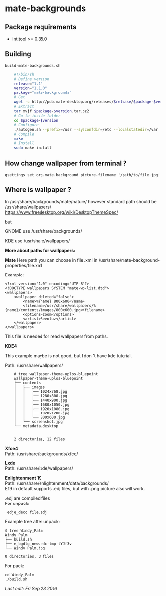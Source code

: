# mate-backgrounds

## Package requirements

  * intltool >= 0.35.0

## Building

`build-mate-backgrounds.sh`

```bash
    #!/bin/sh
    # Define version
    release="1.1"
    version="1.1.0"
    package="mate-backgrounds"
    # Get
    wget -c http://pub.mate-desktop.org/releases/$release/$package-$version.tar.bz2
    # Extract
    tar xvjf $package-$version.tar.bz2
    # Go to inside folder
    cd $package-$version
    # Configure
    ./autogen.sh --prefix=/usr --sysconfdir=/etc --localstatedir=/var
    # Compile
    make
    # Install
    sudo make install
```

## How change wallpaper from terminal ?

```
gsettings set org.mate.background picture-filename '/path/to/file.jpg'
```

## Where is wallpaper ?

In /usr/share/backgrounds/mate/nature/ however standard path should be /usr/share/wallpapers/
<https://www.freedesktop.org/wiki/DesktopThemeSpec/>

but

GNOME use /usr/share/backgrounds/

KDE use /usr/share/wallpapers/

**More about paths for wallpapers:**

**Mate**
Here path you can choose in file .xml in /usr/share/mate-background-properties/file.xml

Example:


```
<?xml version="1.0" encoding="UTF-8"?>
<!DOCTYPE wallpapers SYSTEM "mate-wp-list.dtd">
<wallpapers>
    <wallpaper deleted="false">
        <name>%{name} 800x600</name>
        <filename>/usr/share/wallpapers/%{name}/contents/images/800x600.jpg</filename>
        <options>zoom</options>
        <artist>Revoluz</artist>
    </wallpaper>
</wallpapers>
```

This file is needed for read wallpapers from paths.

**KDE4**

This example maybe is not good, but I don 't have kde tutorial.

Path: /usr/share/wallpapers/

```
    # tree wallpaper-theme-uplos-bluepoint
    wallpaper-theme-uplos-bluepoint
    ├── contents
    │   ├── images
    │   │   ├── 1024x768.jpg
    │   │   ├── 1280x800.jpg
    │   │   ├── 1440x900.jpg
    │   │   ├── 1680x1050.jpg
    │   │   ├── 1920x1080.jpg
    │   │   ├── 1920x1200.jpg
    │   │   └── 800x600.jpg
    │   └── screenshot.jpg
    └── metadata.desktop


    2 directories, 12 files
```

  
**Xfce4**  
Path: /usr/share/backgrounds/xfce/  
  
**Lxde**  
Path: /usr/share/lxde/wallpapers/  
  
**Enlightenment 19**  
Path: /usr/share/enlightenment/data/backgrounds/  
E19 in default supports .edj files, but with .png picture also will work.  
  
.edj are compiled files  
For unpack:

    
    
     edje_decc file.edj 

  
Example tree after unpack:

    
    
    $ tree Windy_Palm
    Windy_Palm
    ├── build.sh
    ├── e_bgdlg_new.edc-tmp-tYJf3v
    └── Windy_Palm.jpg
    
    0 directories, 3 files

  
For pack:

    
    
    cd Windy_Palm
    ./build.sh

  
  

_Last edit: Fri Sep 23 2016_

